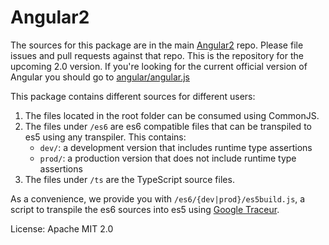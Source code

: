 Angular2
=========

The sources for this package are in the main [Angular2](https://github.com/angular/angular) repo. Please file issues and pull requests against that repo. This is the repository for the upcoming 2.0 version. If you're looking for the current official version of Angular you should go to [angular/angular.js](https://github.com/angular/angular.js)

This package contains different sources for different users:

1. The files located in the root folder can be consumed using CommonJS.
2. The files under `/es6` are es6 compatible files that can be transpiled to
   es5 using any transpiler. This contains:
    * `dev/`: a development version that includes runtime type assertions
    * `prod/`: a production version that does not include runtime type assertions
3. The files under `/ts` are the TypeScript source files.

As a convenience, we provide you with `/es6/{dev|prod}/es5build.js`, a script to transpile the es6 sources into es5
using [Google Traceur](https://github.com/google/traceur-compiler/).

License: Apache MIT 2.0
